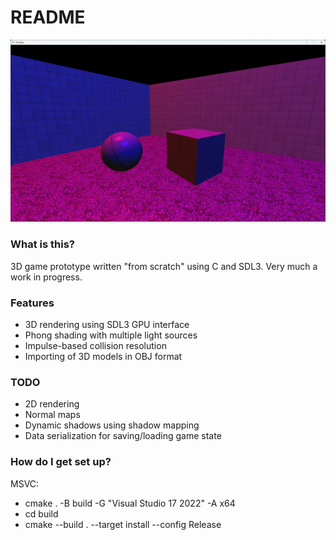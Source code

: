 # README #

![screenshot](screenshot.png)

### What is this? ###
3D game prototype written "from scratch" using C and SDL3. Very much a work in progress.

### Features ###
* 3D rendering using SDL3 GPU interface
* Phong shading with multiple light sources
* Impulse-based collision resolution
* Importing of 3D models in OBJ format

### TODO ###
* 2D rendering
* Normal maps
* Dynamic shadows using shadow mapping
* Data serialization for saving/loading game state

### How do I get set up? ###

MSVC:
* cmake . -B build -G "Visual Studio 17 2022" -A x64
* cd build
* cmake --build . --target install --config Release

